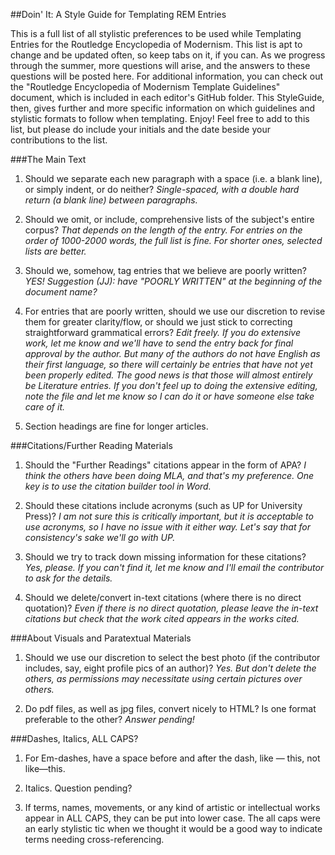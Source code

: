 ##Doin' It: A Style Guide for Templating REM Entries 

This is a full list of all stylistic preferences to be used while Templating Entries for the Routledge Encyclopedia of Modernism. This list is apt to change and be updated often, so keep tabs on it, if you can. As we progress through the summer, more questions will arise, and the answers to these questions will be posted here. For additional information, you can check out the "Routledge Encyclopedia of Modernism Template Guidelines" document, which is included in each editor's GitHub folder. This StyleGuide, then, gives further and more specific information on which guidelines and stylistic formats to follow when templating. Enjoy! Feel free to add to this list, but please do include your initials and the date beside your contributions to the list. 

###The Main Text



1) Should we separate each new paragraph with a space (i.e. a blank line), or simply indent, or do neither? 
*Single-spaced, with a double hard return (a blank line) between paragraphs.*

2) Should we omit, or include, comprehensive lists of the subject's entire corpus? 
*That depends on the length of the entry. For entries on the order of 1000-2000 words, the full list is fine. For shorter ones, selected lists are better.*

3) Should we, somehow, tag entries that we believe are poorly written? 
*YES! Suggestion (JJ): have "POORLY WRITTEN" at the beginning of the document name?*

4) For entries that are poorly written, should we use our discretion to revise them for greater clarity/flow, or should we just stick to correcting straightforward grammatical errors? 
*Edit freely. If you do extensive work, let me know and we'll have to send the entry back for final approval by the author. But many of the authors do not have English as their first language, so there will certainly be entries that have not yet been properly edited. The good news is that those will almost entirely be Literature entries. If you don't feel up to doing the extensive editing, note the file and let me know so I can do it or have someone else take care of it.*

5) Section headings are fine for longer articles. 

###Citations/Further Reading Materials

1) Should the "Further Readings" citations appear in the form of APA?
*I think the others have been doing MLA, and that's my preference. One key is to use the citation builder tool in Word.*

2) Should these citations include acronyms (such as UP for University Press)? 
*I am not sure this is critically important, but it is acceptable to use acronyms, so I have no issue with it either way. Let's say that for consistency's sake we'll go with UP.*

3) Should we try to track down missing information for these citations?
*Yes, please. If you can't find it, let me know and I'll email the contributor to ask for the details.*

4) Should we delete/convert in-text citations (where there is no direct quotation)?
*Even if there is no direct quotation, please leave the in-text citations but check that the work cited appears in the works cited.*


###About Visuals and Paratextual Materials

1) Should we use our discretion to select the best photo (if the contributor includes, say, eight profile pics of an author)?
*Yes. But don't delete the others, as permissions may necessitate using certain pictures over others.*

2) Do pdf files, as well as jpg files, convert nicely to HTML? Is one format preferable to the other? 
*Answer pending!*

###Dashes, Italics, ALL CAPS?

1) For Em-dashes, have a space before and after the dash, like — this, not like—this. 

2) Italics. Question pending?

3) If terms, names, movements, or any kind of artistic or intellectual works appear in ALL CAPS, they can be put into lower case. The all caps were an early stylistic tic when we thought it would be a good way to indicate terms needing cross-referencing. 

